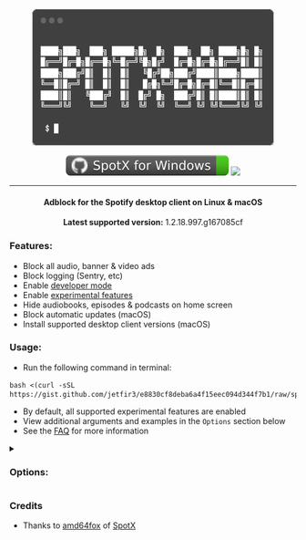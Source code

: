   <p align="center">
  <a href="https://github.com/jetfir3/SpotX-Bash"><img src="https://raw.githubusercontent.com/jetfir3/SpotX-Bash/main/.github/images/banner-logo.png" />
</p>

<p align="center">        
      <a href="https://github.com/amd64fox/SpotX"><img src="https://raw.githubusercontent.com/jetfir3/SpotX-Bash/main/.github/images/spotx.svg"></a>
      <a href="https://t.me/SpotxCommunity"><img src="https://raw.githubusercontent.com/amd64fox/SpotX/main/.github/Pic/Shields/SpotX_Community.svg"></a>
      </p>

 ***     

<center>
    <h4 align="center">Adblock for the Spotify desktop client on Linux & macOS</h4>
    <p align="center">
        <strong>Latest supported version:</strong> 1.2.18.997.g167085cf
    </p> 
</center>

### Features:

- Block all audio, banner & video ads
- Block logging (Sentry, etc)
- Enable [developer mode](https://github.com/jetfir3/SpotX-Bash/wiki/SpotX%E2%80%90Bash-FAQ#what-is-developer-mode)
- Enable [experimental features](https://github.com/amd64fox/SpotX/discussions/50)
- Hide audiobooks, episodes & podcasts on home screen
- Block automatic updates (macOS)
- Install supported desktop client versions (macOS)

### Usage:

- Run the following command in terminal:
```
bash <(curl -sSL https://gist.github.com/jetfir3/e8830cf8deba6a4f15eec094d344f7b1/raw/spotx.sh)
```
- By default, all supported experimental features are enabled
- View additional arguments and examples in the `Options` section below
- See the [FAQ](https://github.com/jetfir3/SpotX-Bash/wiki/SpotX%E2%80%90Bash-FAQ) for more information

<details>
<summary><h3>Options:</h3></summary>

| Option | Description |  
| --- | --- |  
| `-B` | block Spotify auto-updates (macOS) |  
| `-c` | clear Spotify app cache |  
| `-d` | enable [developer mode](https://github.com/jetfir3/SpotX-Bash/wiki/SpotX%E2%80%90Bash-FAQ#what-is-developer-mode) |  
| `-e` | exclude all experimental features |  
| `-f` | force SpotX-Bash to run |  
| `-h` | hide non-music on home screen |  
| `--help` | print options |  
| `-i` | enable interactive mode |  
| `-I` | install latest supported client (macOS) |  
| `-o` | use [old home screen UI](https://github.com/jetfir3/SpotX-Bash/wiki/SpotX%E2%80%90Bash-FAQ#what-is-the-old-and-new-ui) |  
| `-p` | paid premium-tier subscriber |  
| `-P [path]` | set path to Spotify |  
| `-S` | skip [codesigning](https://github.com/jetfir3/SpotX-Bash/discussions/3) (macOS) |  
| `--uninstall` | uninstall SpotX-Bash |  
| `-v` | print SpotX-Bash version |  
| `-V [version]` | install client version (macOS) |  

**Examples:**

**Run SpotX-Bash, clear app cache, enable dev mode, hide non-music categories** 
```
bash <(curl -sSL https://gist.github.com/jetfir3/e8830cf8deba6a4f15eec094d344f7b1/raw/spotx.sh) -cdh
```
**Run SpotX-Bash, enable interactive mode, set custom path to Spotify** 
```
bash <(curl -sSL https://gist.github.com/jetfir3/e8830cf8deba6a4f15eec094d344f7b1/raw/spotx.sh) -i -P $HOME/Downloads/
```
**Run SpotX-Bash, set paid premium-tier subscriber** 
```
bash <(curl -sSL https://gist.github.com/jetfir3/e8830cf8deba6a4f15eec094d344f7b1/raw/spotx.sh) -p
```
**Run SpotX-Bash, block auto-updates, install latest supported client version (macOS)** 
```
bash <(curl -sSL https://gist.github.com/jetfir3/e8830cf8deba6a4f15eec094d344f7b1/raw/spotx.sh) -BI
```
</details>

### Credits

- Thanks to [amd64fox](https://github.com/amd64fox/) of [SpotX](https://github.com/amd64fox/spotx)
